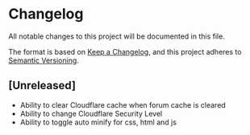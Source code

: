 # Changelog

All notable changes to this project will be documented in this file.

The format is based on [Keep a Changelog](https://keepachangelog.com/en/1.0.0/),
and this project adheres to [Semantic Versioning](https://semver.org/spec/v2.0.0.html).

## [Unreleased]

- Ability to clear Cloudflare cache when forum cache is cleared
- Ability to change Cloudflare Security Level
- Ability to toggle auto minify for css, html and js

